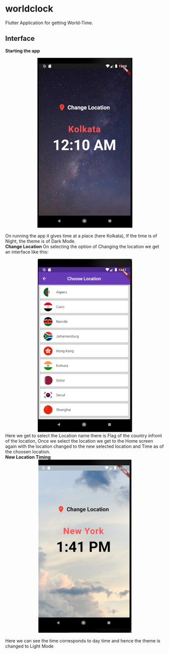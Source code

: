 # worldclock

Flutter Application for getting World-Time.

## Interface
<b>Starting the app</b>
<center>
<img src="assets/kolkat_world-time.png"></img>
</center>

On running the app it gives time at a place (here Kolkata), If the time is of Night, the theme is of Dark Mode. 
<br>
<b>Change Location</b>
On selecting the option of Changing the location we get an interface like this:
<center>
<img src="assets/new-yorkWorldClock.png"></img>
</center>
Here we get to select the Location name there is Flag of the country infront of the location, Once we select the location we get to the Home screen again with the location changed to the new selected location and Time as of the choosen location.

<br>
<b>New Location Timing</b>
<center>
<img src="assets/new-yorkWorldClock1.png"></img>
</center>

Here we can see the time corresponds to day time and hence the theme is changed to Light Mode
